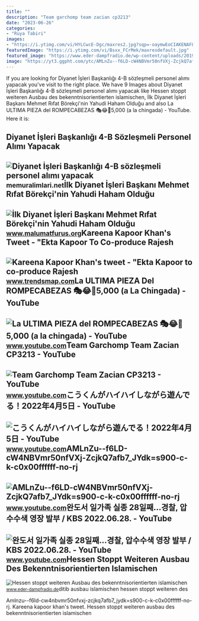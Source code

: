 ```yaml
---
title: ""
description: "Team garchomp team zacian cp3213"
date: "2023-06-26"
categories:
- "Ruya Tabiri"
images:
- "https://i.ytimg.com/vi/HYLCwcE-Dgc/maxres2.jpg?sqp=-oaymwEoCIAKENAF8quKqQMcGADwAQH4AYwCgALgA4oCDAgAEAEYRSBHKGUwDw==&amp;rs=AOn4CLC_ulBvmvqa2cf2uT56Qfk3FCYaDA"
featuredImage: "https://i.ytimg.com/vi/Bsxx_FCrMek/maxresdefault.jpg"
featured_image: "https://www.eder-dampfradio.de/wp-content/uploads/2019/02/DITIB-Logo.jpg"
image: "https://yt3.ggpht.com/ytc/AMLnZu--f6LD-cW4NBVmr50nfVXj-ZcjkQ7afb7_JYdk=s900-c-k-c0x00ffffff-no-rj"
---
```


If you are looking for Diyanet İşleri Başkanlığı 4-B sözleşmeli personel alımı yapacak you've visit to the right place. We have 9 Images about Diyanet İşleri Başkanlığı 4-B sözleşmeli personel alımı yapacak like Hessen stoppt weiteren Ausbau des bekenntnisorientierten islamischen, İlk Diyanet İşleri Başkanı Mehmet Rıfat Börekçi'nin Yahudi Haham Olduğu and also La ULTIMA PIEZA del ROMPECABEZAS 🎭😂🧘5,000 (a la chingada) - YouTube. Here it is:

Diyanet İşleri Başkanlığı 4-B Sözleşmeli Personel Alımı Yapacak
---------------------------------------------------------------

 ![Diyanet İşleri Başkanlığı 4-B sözleşmeli personel alımı yapacak](https://static.daktilo.com/sites/623/uploads/2020/10/20/5ece34ed74d488e9-1603179161-1603179172.jpg) <small>memuralimlari.net</small>İlk Diyanet İşleri Başkanı Mehmet Rıfat Börekçi'nin Yahudi Haham Olduğu
-----------------------------------------------------------------------

 ![İlk Diyanet İşleri Başkanı Mehmet Rıfat Börekçi'nin Yahudi Haham Olduğu](https://www.malumatfurus.org/wp-content/uploads/mehmet-rifat-borekci-sanilan-ahmed-hamdi-aksekiye-ait-papyonlu-frakli-sarikli-fotograf.jpg) <small>www.malumatfurus.org</small>Kareena Kapoor Khan's Tweet - "Ekta Kapoor To Co-produce Rajesh
---------------------------------------------------------------

 ![Kareena Kapoor Khan's tweet - "Ekta Kapoor to co-produce Rajesh](https://pbs.twimg.com/media/Fcyada8X0AANSFu.jpg) <small>www.trendsmap.com</small>La ULTIMA PIEZA Del ROMPECABEZAS 🎭😂🧘5,000 (a La Chingada) - YouTube
-------------------------------------------------------------------

 ![La ULTIMA PIEZA del ROMPECABEZAS 🎭😂🧘5,000 (a la chingada) - YouTube](https://i.ytimg.com/vi/KdZ3OosEZ6s/hq2.jpg?sqp=-oaymwEoCOADEOgC8quKqQMcGADwAQH4Ad4EgAK4CIoCDAgAEAEYZSBMKGMwDw==&rs=AOn4CLCfzFvJaPoNerKMbSKycXF-fCyaDA) <small>www.youtube.com</small>Team Garchomp Team Zacian CP3213 - YouTube
------------------------------------------

 ![Team Garchomp Team Zacian CP3213 - YouTube](https://i.ytimg.com/vi/HYLCwcE-Dgc/maxres2.jpg?sqp=-oaymwEoCIAKENAF8quKqQMcGADwAQH4AYwCgALgA4oCDAgAEAEYRSBHKGUwDw==&rs=AOn4CLC_ulBvmvqa2cf2uT56Qfk3FCYaDA) <small>www.youtube.com</small>こうくんがハイハイしながら遊んでる！2022年4月5日 - YouTube
-------------------------------------

 ![こうくんがハイハイしながら遊んでる！2022年4月5日 - YouTube](https://i.ytimg.com/vi/H2fAEMesIjo/maxresdefault.jpg?sqp=-oaymwEmCIAKENAF8quKqQMa8AEB-AH-CYAC0AWKAgwIABABGGUgXyhTMA8=&rs=AOn4CLCJYSghky0o-ilndxvg6fCYAda1ug) <small>www.youtube.com</small>AMLnZu--f6LD-cW4NBVmr50nfVXj-ZcjkQ7afb7\_JYdk=s900-c-k-c0x00ffffff-no-rj
------------------------------------------------------------------------

 ![AMLnZu--f6LD-cW4NBVmr50nfVXj-ZcjkQ7afb7_JYdk=s900-c-k-c0x00ffffff-no-rj](https://yt3.ggpht.com/ytc/AMLnZu--f6LD-cW4NBVmr50nfVXj-ZcjkQ7afb7_JYdk=s900-c-k-c0x00ffffff-no-rj) <small>www.youtube.com</small>완도서 일가족 실종 28일째…경찰, 압수수색 영장 발부 / KBS 2022.06.28. - YouTube
----------------------------------------------------------

 ![완도서 일가족 실종 28일째…경찰, 압수수색 영장 발부 / KBS 2022.06.28. - YouTube](https://i.ytimg.com/vi/Bsxx_FCrMek/maxresdefault.jpg) <small>www.youtube.com</small>Hessen Stoppt Weiteren Ausbau Des Bekenntnisorientierten Islamischen
--------------------------------------------------------------------

 ![Hessen stoppt weiteren Ausbau des bekenntnisorientierten islamischen](https://www.eder-dampfradio.de/wp-content/uploads/2019/02/DITIB-Logo.jpg) <small>www.eder-dampfradio.de</small>ditib ausbau islamischen hessen stoppt weiteren des

Amlnzu--f6ld-cw4nbvmr50nfvxj-zcjkq7afb7\_jydk=s900-c-k-c0x00ffffff-no-rj. Kareena kapoor khan's tweet. Hessen stoppt weiteren ausbau des bekenntnisorientierten islamischen
